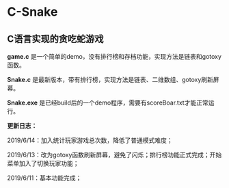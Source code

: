 # C-Snake
## C语言实现的贪吃蛇游戏

**game.c** 是一个简单的demo，没有排行榜和存档功能，实现方法是链表和gotoxy函数。

**Snake.c** 是最新版本，带有排行榜，实现方法是链表、二维数组、gotoxy刷新屏幕。

**Snake.exe** 是已经build后的一个demo程序，需要有scoreBoar.txt才能正常运行。

**更新日志：**

2019/6/14：加入统计玩家游戏总次数，降低了普通模式难度；

2019/6/13：改为gotoxy函数刷新屏幕，避免了闪烁；排行榜功能正式完成；开始菜单加入了切换玩家功能；

2019/6/11：基本功能完成；

